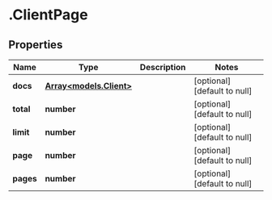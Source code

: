 # .ClientPage

## Properties
Name | Type | Description | Notes
------------ | ------------- | ------------- | -------------
**docs** | [**Array&lt;models.Client&gt;**](models.Client.md) |  | [optional] [default to null]
**total** | **number** |  | [optional] [default to null]
**limit** | **number** |  | [optional] [default to null]
**page** | **number** |  | [optional] [default to null]
**pages** | **number** |  | [optional] [default to null]


